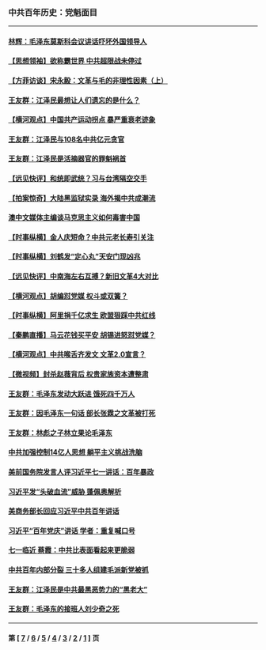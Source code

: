 ### 中共百年历史：党魁面目
---
#### [林辉：毛泽东莫斯科会议讲话吓坏外国领导人](../../pages/nf1176107/n13917931.md?03120430) 
#### [【思想领袖】欲称霸世界 中共超限战未停过](../../pages/nf1176107/n13745142.md?03120430) 
#### [【方菲访谈】宋永毅：文革与毛的非理性因素（上）](../../pages/nf1176107/n13469956.md?03120430) 
#### [王友群：江泽民最想让人们遗忘的是什么？](../../pages/nf1176107/n13408949.md?03120430) 
#### [【横河观点】中国共产运动拐点 暴严重衰老迹象](../../pages/nf1176107/n13388333.md?03120430) 
#### [王友群：江泽民与108名中共亿元贪官](../../pages/nf1176107/n13352358.md?03120430) 
#### [王友群：江泽民是活摘器官的罪魁祸首](../../pages/nf1176107/n13336903.md?03120430) 
#### [【远见快评】和统即武统？习与台湾隔空交手](../../pages/nf1176107/n13297739.md?03120430) 
#### [【拍案惊奇】大陆黑监狱实录 海外揭中共成潮流](../../pages/nf1176107/n13288853.md?03120430) 
#### [澳中文媒体主编谈马克思主义如何毒害中国](../../pages/nf1176107/n13257387.md?03120430) 
#### [【时事纵横】金人庆短命？中共元老长寿引关注](../../pages/nf1176107/n13217934.md?03120430) 
#### [【时事纵横】刘鹤发“定心丸”天安门现凶兆](../../pages/nf1176107/n13215416.md?03120430) 
#### [【远见快评】中南海左右互搏？新旧文革4大对比](../../pages/nf1176107/n13214745.md?03120430) 
#### [【横河观点】胡编怼党媒 权斗或双簧？](../../pages/nf1176107/n13210864.md?03120430) 
#### [【时事纵横】阿里捐千亿求生 欧盟狠踩中共红线](../../pages/nf1176107/n13206431.md?03120430) 
#### [【秦鹏直播】马云花钱买平安 胡锡进怒怼党媒？](../../pages/nf1176107/n13206392.md?03120430) 
#### [【横河观点】中共喉舌齐发文 文革2.0宣言？](../../pages/nf1176107/n13201248.md?03120430) 
#### [【微视频】封杀赵薇背后 权贵家族资本遭整肃](../../pages/nf1176107/n13197798.md?03120430) 
#### [王友群：毛泽东发动大跃进 饿死四千万人](../../pages/nf1176107/n13177158.md?03120430) 
#### [王友群：因毛泽东一句话 部长张霖之文革被打死](../../pages/nf1176107/n13161711.md?03120430) 
#### [王友群：林彪之子林立果论毛泽东](../../pages/nf1176107/n13128622.md?03120430) 
#### [中共加强控制14亿人思想 躺平主义挑战洗脑](../../pages/nf1176107/n13094299.md?03120430) 
#### [美前国务院发言人评习近平七一讲话：百年暴政](../../pages/nf1176107/n13066986.md?03120430) 
#### [习近平发“头破血流”威胁 蓬佩奥解析](../../pages/nf1176107/n13063604.md?03120430) 
#### [美商务部长回应习近平中共百年讲话](../../pages/nf1176107/n13062903.md?03120430) 
#### [习近平“百年党庆”讲话 学者：重复喊口号](../../pages/nf1176107/n13061411.md?03120430) 
#### [七一临近 蔡霞：中共比表面看起来更脆弱](../../pages/nf1176107/n13056418.md?03120430) 
#### [中共百年内部分裂 三十多人组建毛派新党被抓](../../pages/nf1176107/n13044023.md?03120430) 
#### [王友群：江泽民是中共最黑恶势力的“黑老大”](../../pages/nf1176107/n13022180.md?03120430) 
#### [王友群：毛泽东的接班人刘少奇之死](../../pages/nf1176107/n12991772.md?03120430) 

---
#### 第 [ [7](./7.md?03120430) / [6](./6.md?03120430) / [5](./5.md?03120430) / [4](./4.md?03120430) / [3](./3.md?03120430) / [2](./2.md?03120430) / [1](./1.md?03120430) ] 页
